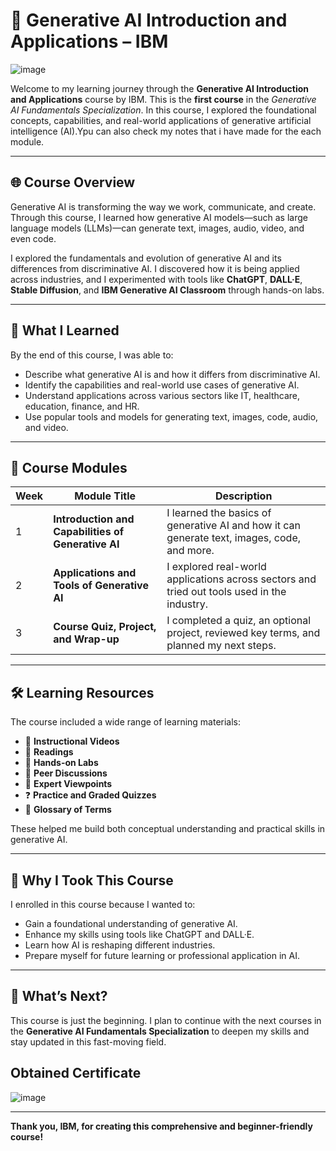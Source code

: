 # 📘 Generative AI Introduction and Applications – IBM

![image](https://github.com/user-attachments/assets/0046a1f0-37d3-44dc-b6d6-fb1930ddc611)


Welcome to my learning journey through the **Generative AI Introduction and Applications** course by IBM. This is the **first course** in the *Generative AI Fundamentals Specialization*. In this course, I explored the foundational concepts, capabilities, and real-world applications of generative artificial intelligence (AI).Ypu can also check my notes that i have made for the each module.

---

## 🌐 Course Overview

Generative AI is transforming the way we work, communicate, and create. Through this course, I learned how generative AI models—such as large language models (LLMs)—can generate text, images, audio, video, and even code.

I explored the fundamentals and evolution of generative AI and its differences from discriminative AI. I discovered how it is being applied across industries, and I experimented with tools like **ChatGPT**, **DALL·E**, **Stable Diffusion**, and **IBM Generative AI Classroom** through hands-on labs.

---

## 🧠 What I Learned

By the end of this course, I was able to:

- Describe what generative AI is and how it differs from discriminative AI.
- Identify the capabilities and real-world use cases of generative AI.
- Understand applications across various sectors like IT, healthcare, education, finance, and HR.
- Use popular tools and models for generating text, images, code, audio, and video.

---

## 📅 Course Modules

| Week | Module Title                                      | Description                                                                                  |
|------|---------------------------------------------------|----------------------------------------------------------------------------------------------|
| 1    | **Introduction and Capabilities of Generative AI**| I learned the basics of generative AI and how it can generate text, images, code, and more. |
| 2    | **Applications and Tools of Generative AI**       | I explored real-world applications across sectors and tried out tools used in the industry. |
| 3    | **Course Quiz, Project, and Wrap-up**             | I completed a quiz, an optional project, reviewed key terms, and planned my next steps.     |

---

## 🛠️ Learning Resources

The course included a wide range of learning materials:

- 🎥 **Instructional Videos**
- 📖 **Readings**
- 🧪 **Hands-on Labs**
- 💬 **Peer Discussions**
- 🧠 **Expert Viewpoints**
- ❓ **Practice and Graded Quizzes**
- 📘 **Glossary of Terms**

These helped me build both conceptual understanding and practical skills in generative AI.

---

## 👤 Why I Took This Course

I enrolled in this course because I wanted to:

- Gain a foundational understanding of generative AI.
- Enhance my skills using tools like ChatGPT and DALL·E.
- Learn how AI is reshaping different industries.
- Prepare myself for future learning or professional application in AI.
---

## 🎯 What’s Next?

This course is just the beginning. I plan to continue with the next courses in the **Generative AI Fundamentals Specialization** to deepen my skills and stay updated in this fast-moving field.

## Obtained Certificate

![image](https://github.com/user-attachments/assets/5d64c96d-c243-476d-9856-2208e889915c)


---

**Thank you, IBM, for creating this comprehensive and beginner-friendly course!**


